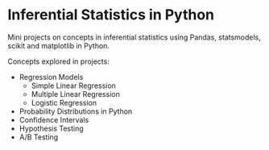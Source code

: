 # Inferential Statistics in Python

Mini projects on concepts in inferential statistics using Pandas, statsmodels, scikit and matplotlib in Python. 

Concepts explored in projects: 
* Regression Models
    * Simple Linear Regression
    * Multiple Linear Regression
    * Logistic Regression
* Probability Distributions in Python 
* Confidence Intervals
* Hypothesis Testing
* A/B Testing 

